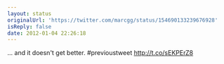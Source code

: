 ```yaml
---
layout: status
originalUrl: 'https://twitter.com/marcgg/status/154690133239676928'
isReply: false
date: 2012-01-04 22:26:18
---
```


... and it doesn't get better. #previoustweet http://t.co/sEKPErZ8
